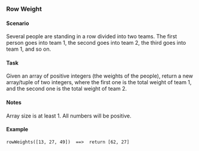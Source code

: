 ### Row Weight

#### Scenario
Several people are standing in a row divided into two teams.
The first person goes into team 1, the second goes into team 2, the third goes into team 1, and so on.

#### Task
Given an array of positive integers (the weights of the people), return a new array/tuple of two integers, where the first one is the total weight of team 1, and the second one is the total weight of team 2.

#### Notes
Array size is at least 1.
All numbers will be positive.

#### Example
`rowWeights([13, 27, 49])  ==>  return [62, 27]`
